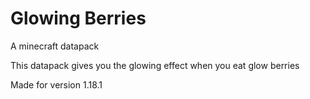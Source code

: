 # Glowing Berries
A minecraft datapack

This datapack gives you the glowing effect when you eat glow berries

Made for version 1.18.1
